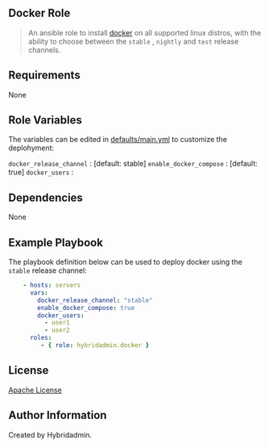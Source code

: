 ## Docker Role

> An ansible role to install [docker](https://docs.docker.com/engine/install/) on all supported linux distros, with the ability to choose between the `stable` , `nightly` and `test` release channels.


## Requirements

None


## Role Variables

The variables can be edited in [defaults/main.yml](defaults/main.yml) to customize the deplohyment:

`docker_release_channel` : [default: stable]
`enable_docker_compose` : [default: true]
`docker_users` :


## Dependencies

None

## Example Playbook

The playbook definition below can be used to deploy docker using the `stable` release channel:

```yaml
    - hosts: servers
      vars:
        docker_release_channel: "stable"
        enable_docker_compose: true
        docker_users:
          - user1
          - user2
      roles:
         - { role: hybridadmin.docker }
```

## License

[Apache License](./README.md)


## Author Information

Created by Hybridadmin.

